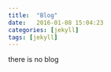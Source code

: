 ```yaml
---
title:  "Blog"
date:   2016-01-08 15:04:23
categories: [jekyll]
tags: [jekyll]
---
```

there is no blog
